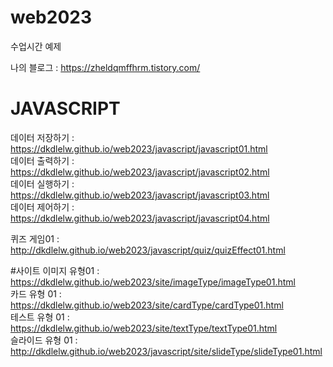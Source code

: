 # web2023
수업시간 예제

나의 블로그 : https://zheldqmffhrm.tistory.com/   

# JAVASCRIPT
데이터 저장하기 : https://dkdlelw.github.io/web2023/javascript/javascript01.html   
데이터 출력하기 : https://dkdlelw.github.io/web2023/javascript/javascript02.html   
데이터 실행하기 : https://dkdlelw.github.io/web2023/javascript/javascript03.html   
데이터 제어하기 : https://dkdlelw.github.io/web2023/javascript/javascript04.html   

퀴즈 게임01 : http://dkdlelw.github.io/web2023/javascript/quiz/quizEffect01.html   

#사이트
이미지 유형01 : https://dkdlelw.github.io/web2023/site/imageType/imageType01.html    
카드 유형 01 : https://dkdlelw.github.io/web2023/site/cardType/cardType01.html   
테스트 유형 01 : https://dkdlelw.github.io/web2023/site/textType/textType01.html   
슬라이드 유형 01 : http://dkdlelw.github.io/web2023/javascript/site/slideType/slideType01.html   

